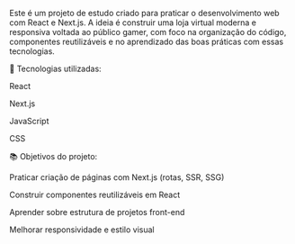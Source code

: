 Este é um projeto de estudo criado para praticar o desenvolvimento web com React e Next.js.
A ideia é construir uma loja virtual moderna e responsiva voltada ao público gamer, com foco na organização do código, componentes reutilizáveis e no aprendizado das boas práticas com essas tecnologias.

🔧 Tecnologias utilizadas:

React

Next.js

JavaScript

CSS

📚 Objetivos do projeto:

Praticar criação de páginas com Next.js (rotas, SSR, SSG)

Construir componentes reutilizáveis em React

Aprender sobre estrutura de projetos front-end

Melhorar responsividade e estilo visual